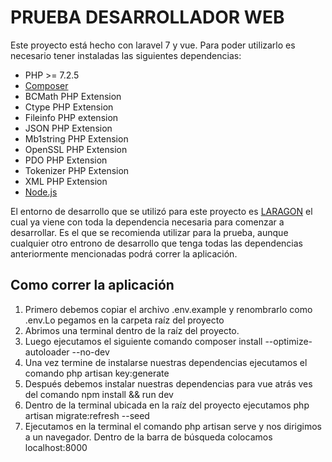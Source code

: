 # PRUEBA DESARROLLADOR WEB


Este proyecto está hecho con laravel 7 y vue. Para poder utilizarlo es necesario tener instaladas las siguientes dependencias: 


- PHP >= 7.2.5
- <a href="https://getcomposer.org/">Composer</a>
- BCMath PHP Extension
- Ctype PHP Extension
- Fileinfo PHP extension
- JSON PHP Extension
- Mb1string PHP Extension
- OpenSSL PHP Extension
- PDO PHP Extension
- Tokenizer PHP Extension
- XML PHP Extension
- <a href="https://nodejs.org/es/">Node.js</a>

El entorno de desarrollo que se utilizó para este proyecto es <a href="https://laragon.org/download/index.html">LARAGON</a> el cual ya 
viene con toda la dependencia necesaria para comenzar a desarrollar. Es el que se recomienda utilizar para la prueba, aunque cualquier 
otro entrono de desarrollo que tenga todas las dependencias anteriormente mencionadas podrá correr la aplicación.

## Como correr la aplicación  
1. Primero debemos copiar el archivo .env.example y renombrarlo como .env.Lo pegamos en la carpeta raíz del proyecto
2. Abrimos una terminal dentro de la raíz del proyecto.  
3. Luego ejecutamos el siguiente comando composer install --optimize-autoloader --no-dev
4. Una vez termine de instalarse nuestras dependencias ejecutamos el comando php artisan key:generate
5. Después debemos instalar nuestras dependencias para vue atrás ves del comando npm install && run dev
6. Dentro de la terminal ubicada en la raíz del proyecto ejecutamos php artisan migrate:refresh --seed
7. Ejecutamos en la terminal el comando php artisan serve y nos dirigimos a un navegador. Dentro de la barra de búsqueda colocamos localhost:8000

